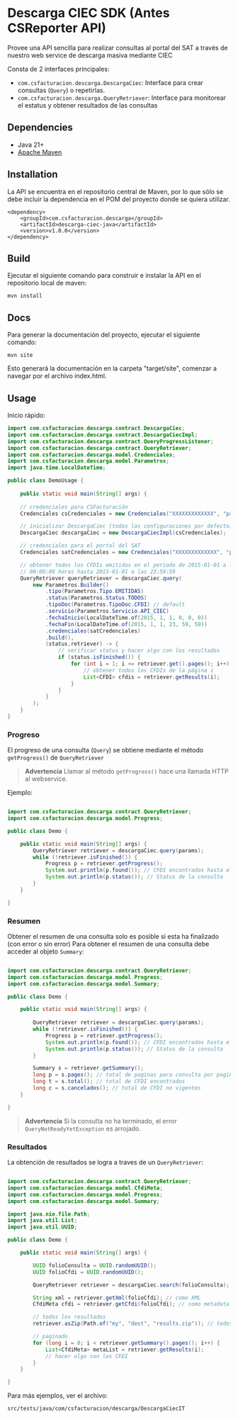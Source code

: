 # Descarga CIEC SDK (Antes CSReporter API)

Provee una API sencilla para realizar consultas al portal del SAT a través
de nuestro web service de descarga masiva mediante CIEC

Consta de 2 interfaces principales:

- `com.csfacturacion.descarga.DescargaCiec`: Interface para crear consultas (`Query`) o repetirlas.
- `com.csfacturacion.descarga.QueryRetriever`: Interface para monitorear el estatus y obtener resultados
  de las consultas

## Dependencies

* Java 21+
* [Apache Maven](http://maven.apache.org/)

## Installation

La API se encuentra en el repositorio central de Maven, por lo que sólo se
debe incluir la dependencia en el POM del proyecto donde se quiera utilizar.

    <dependency>
        <groupId>com.csfacturacion.descarga</groupId>
        <artifactId>descarga-ciec-java</artifactId>
        <version>v1.0.0</version>
    </dependency>

## Build

Ejecutar el siguiente comando para construir e instalar la API en el repositorio
local de maven:

    mvn install


## Docs

Para generar la documentación del proyecto, ejecutar el siguiente comando:

    mvn site

Esto generará la documentación en la carpeta "target/site", comenzar a navegar
por el archivo index.html.

## Usage

Inicio rápido:

```java
import com.csfacturacion.descarga.contract.DescargaCiec;
import com.csfacturacion.descarga.contract.DescargaCiecImpl;
import com.csfacturacion.descarga.contract.QueryProgressListener;
import com.csfacturacion.descarga.contract.QueryRetriever;
import com.csfacturacion.descarga.model.Credenciales;
import com.csfacturacion.descarga.model.Parametros;
import java.time.LocalDateTime;

public class DemoUsage {
    
    public static void main(String[] args) {
        
    // credenciales para CSFacturación
    Credenciales csCredenciales = new Credenciales("XXXXXXXXXXXXX", "pass");

    // inicializar DescargaCiec (todas las configuraciones por defecto)
    DescargaCiec descargaCiec = new DescargaCiecImpl(csCredenciales);

    // credenciales para el portal del SAT
    Credenciales satCredenciales = new Credenciales("XXXXXXXXXXXXX", "pass");

    // obtener todos los CFDIs emitidos en el periodo de 2015-01-01 a las 
    // 00:00:00 horas hasta 2015-01-01 a las 23:59:59
    QueryRetriever queryRetriever = descargaCiec.query(
        new Parametros.Builder()
            .tipo(Parametros.Tipo.EMITIDAS)
            .status(Parametros.Status.TODOS)
            .tipoDoc(Parametros.TipoDoc.CFDI) // default
            .servicio(Parametros.Servicio.API_CIEC)
            .fechaInicio(LocalDateTime.of(2015, 1, 1, 0, 0, 0))
            .fechaFin(LocalDateTime.of(2015, 1, 1, 23, 59, 59))
            .credenciales(satCredenciales)
            .build(),
            (status,retriever) -> {
                // verificar status y hacer algo con los resultados
                if (status.isFinished()) {
                    for (int i = 1; i <= retriever.get().pages(); i++) {
                        // obtener todos los CFDIs de la página i
                        List<CFDI> cfdis = retriever.getResults(i);
                    }
                }
            }
        );
    }
}

```

### Progreso

El progreso de una consulta (`Query`) se obtiene mediante el método `getProgress()` de `QueryRetriever`

> **Advertencia** 
> Llamar al método `getProgress()` hace una llamada HTTP al webservice.

Ejemplo:

```java

import com.csfacturacion.descarga.contract.QueryRetriever;
import com.csfacturacion.descarga.model.Progress;

public class Demo {

    public static void main(String[] args) {
        QueryRetriever retriever = descargaCiec.query(params);
        while (!retriever.isFinished()) {
            Progress p = retriever.getProgress();
            System.out.println(p.found()); // CFDI encontrados hasta el momento; 
            System.out.println(p.status()); // Status de la consulta
        }
    }

}

```

### Resumen

Obtener el resumen de una consulta solo es posible si esta ha finalizado (con error o sin error)
Para obtener el resumen de una consulta debe acceder al objeto `Summary`:

```java

import com.csfacturacion.descarga.contract.QueryRetriever;
import com.csfacturacion.descarga.model.Progress;
import com.csfacturacion.descarga.model.Summary;

public class Demo {

    public static void main(String[] args) {
        
        QueryRetriever retriever = descargaCiec.query(params);
        while (!retriever.isFinished()) {
            Progress p = retriever.getProgress();
            System.out.println(p.found()); // CFDI encontrados hasta el momento; 
            System.out.println(p.status()); // Status de la consulta
        }

        Summary s = retriever.getSummary();
        long p = s.pages(); // total de paginas para consulta por paginación
        long t = s.total(); // total de CFDI encontrados
        long c = s.cancelados(); // total de CFDI no vigentes
    }

}

```

> **Advertencia** 
> Si la consulta no ha terminado, el error `QueryNotReadyYetException` es arrojado.


### Resultados

La obtención de resultados se logra a traves de un `QueryRetriever`:

```java

import com.csfacturacion.descarga.contract.QueryRetriever;
import com.csfacturacion.descarga.model.CfdiMeta;
import com.csfacturacion.descarga.model.Progress;
import com.csfacturacion.descarga.model.Summary;

import java.nio.file.Path;
import java.util.List;
import java.util.UUID;

public class Demo {

    public static void main(String[] args) {

        UUID folioConsulta = UUID.randomUUID();
        UUID folioCfdi = UUID.randomUUID();

        QueryRetriever retriever = descargaCiec.search(folioConsulta);

        String xml = retriever.getXml(folioCfdi); // como XML 
        CfdiMeta cfdi = retriever.getCfdi(folioCfdi); // como metadata

        // todos los resultados
        retriever.asZip(Path.of("my", "dest", "results.zip")); // todos los XML en un ZIP

        // paginado
        for (long i = 0; i < retriever.getSummary().pages(); i++) {
            List<CfdiMeta> metaList = retriever.getResults(i);
            // hacer algo con los CFDI
        }
    }

}

```


Para más ejemplos, ver el archivo:

    src/tests/java/com/csfacturacion/descarga/DescargaCiecIT
